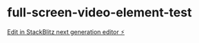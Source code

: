 # full-screen-video-element-test

[Edit in StackBlitz next generation editor ⚡️](https://stackblitz.com/~/github.com/j-/full-screen-video-element-test)